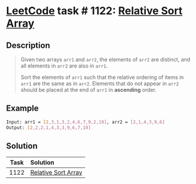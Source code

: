 # [LeetCode][leetcode] task # 1122: [Relative Sort Array][task]

Description
-----------

> Given two arrays `arr1` and `arr2`, the elements of `arr2` are distinct, and all elements in `arr2` are also in `arr1`.
> 
> Sort the elements of `arr1` such that the relative ordering of items in `arr1` are the same as in `arr2`.
> Elements that do not appear in `arr2` should be placed at the end of `arr1` in **ascending** order.

Example
-------

```sh
Input: arr1 = [2,3,1,3,2,4,6,7,9,2,19], arr2 = [2,1,4,3,9,6]
Output: [2,2,2,1,4,3,3,9,6,7,19]
```

Solution
--------

| Task | Solution                        |
|:----:|:--------------------------------|
| 1122 | [Relative Sort Array][solution] |


[leetcode]: <http://leetcode.com/>
[task]: <https://leetcode.com/problems/relative-sort-array/>
[solution]: <https://github.com/wellaxis/praxis-leetcode/blob/main/src/main/java/com/witalis/praxis/leetcode/task/h12/p1122/option/Practice.java>
